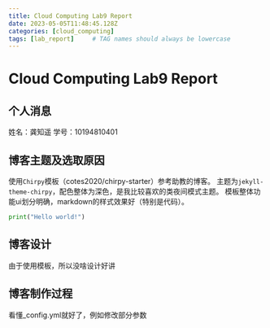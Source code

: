 ```yaml
---
title: Cloud Computing Lab9 Report
date: 2023-05-05T11:48:45.128Z
categories: [cloud_computing]
tags: [lab_report]     # TAG names should always be lowercase
---
```


# Cloud Computing Lab9 Report
## 个人消息
姓名：龚知遥
学号：10194810401

## 博客主题及选取原因
使用`Chirpy`模板（cotes2020/chirpy-starter）参考助教的博客。
主题为`jekyll-theme-chirpy`，配色整体为深色，是我比较喜欢的类夜间模式主题。
模板整体功能ui划分明确，markdown的样式效果好（特别是代码）。
```python
print("Hello world!")
```

## 博客设计
由于使用模板，所以没啥设计好讲

## 博客制作过程
看懂_config.yml就好了，例如修改部分参数
<!-- ![report1](..\assets\lib\report1.png) -->